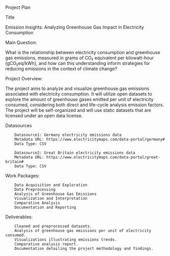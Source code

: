 Project Plan

Title

Emission Insights: Analyzing Greenhouse Gas Impact in Electricity Consumption

Main Question:

 What is the relationship between electricity consumption and greenhouse gas emissions, measured in grams of CO₂ equivalent per kilowatt-hour (gCO₂eq/kWh), and how can this understanding inform strategies for reducing emissions in the context of climate change?

Project Overview:

 The project aims to analyze and visualize greenhouse gas emissions associated with electricity consumption. It will utilize open datasets to explore the amount of greenhouse gases emitted per unit of electricity consumed, considering both direct and life-cycle analysis emission factors. The project will be self-organized and will use static datasets that are licensed under an open data license.

Datasources
       
        Datasource1: Germany electricity emissions data 
        Metadata URL: https://www.electricitymaps.com/data-portal/germany# 
        Data Type: CSV

        Datasource2: Great Britain electricity emissions data
        Metadata URL: https://www.electricitymaps.com/data-portal/great-britain#
        Data Type: CSV


Work Packages:

        Data Acquisition and Exploration
        Data Preprocessing
        Analysis of Greenhouse Gas Emissions
        Visualization and Interpretation
        Comparative Analysis
        Documentation and Reporting

Deliverables:

        Cleaned and preprocessed datasets.
        Analysis of greenhouse gas emissions per unit of electricity consumed.
        Visualizations illustrating emissions trends.
        Comparative analysis report.
        Documentation detailing the project methodology and findings.
